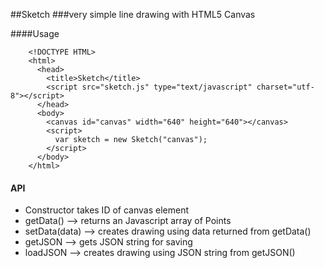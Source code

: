 ##Sketch
###very simple line drawing with HTML5 Canvas

####Usage

		<!DOCTYPE HTML>
		<html>
		  <head>
			<title>Sketch</title>
			<script src="sketch.js" type="text/javascript" charset="utf-8"></script>
		  </head>
		  <body>
			<canvas id="canvas" width="640" height="640"></canvas>
			<script>
			  var sketch = new Sketch("canvas");
			</script>
		  </body>
		</html>

#### API

* Constructor takes ID of canvas element
* getData()  --> returns an Javascript array of Points
* setData(data) --> creates drawing using data returned from getData()
* getJSON --> gets JSON string for saving
* loadJSON --> creates drawing using JSON string from getJSON()


	
